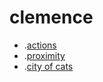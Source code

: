 # clemence
* .[actions](https://clemwoja.github.io/clemence/cat_actions.html)
* .[proximity](clemwoja.github.io/clemence/cat_proximity.html)
* .[city of cats](clemwoja.github.io/clemence/city_of_cats.html)
